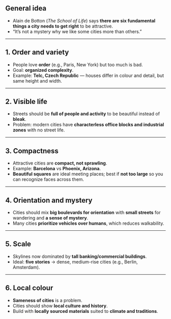 ## General idea

- Alain de Botton (_The School of Life_) says **there are six fundamental things a city needs to get right** to be attractive.
- “It’s not a mystery why we like some cities more than others.”

---

## 1. Order and variety

- People love **order** (e.g., Paris, New York) but too much is bad.
- Goal: **organized complexity**.
- Example: **Telc, Czech Republic** — houses differ in colour and detail, but same height and width.

---

## 2. Visible life

- Streets should be **full of people and activity** to be beautiful instead of **bleak**.
- Problem: modern cities have **characterless office blocks and industrial zones** with no street life.

---

## 3. Compactness

- Attractive cities are **compact, not sprawling**.
- Example: **Barcelona** vs **Phoenix, Arizona**.
- **Beautiful squares** are ideal meeting places; best if **not too large** so you can recognize faces across them.

---

## 4. Orientation and mystery

- Cities should mix **big boulevards for orientation** with **small streets** for wandering and **a sense of mystery**.
- Many cities **prioritize vehicles over humans**, which reduces walkability.

---

## 5. Scale

- Skylines now dominated by **tall banking/commercial buildings**.
- Ideal: **five stories** → dense, medium-rise cities (e.g., Berlin, Amsterdam).

---

## 6. Local colour

- **Sameness of cities** is a problem.
- Cities should show **local culture and history**.
- Build with **locally sourced materials** suited to **climate and traditions**.